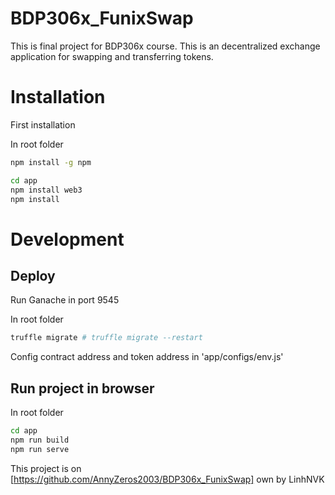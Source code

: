 # BDP306x_FunixSwap
This is final project for BDP306x course.
This is an decentralized exchange application for swapping and transferring tokens. 

# Installation
First installation

In root folder
```bash
npm install -g npm

cd app
npm install web3
npm install
```

# Development
## Deploy

Run Ganache in port 9545

In root folder
```bash
truffle migrate # truffle migrate --restart
```

Config contract address and token address in 'app/configs/env.js'

## Run project in browser

In root folder
```bash
cd app
npm run build
npm run serve
```

This project is on [https://github.com/AnnyZeros2003/BDP306x_FunixSwap] own by LinhNVK
